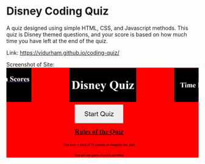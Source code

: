 # Disney Coding Quiz

A quiz designed using simple HTML, CSS, and Javascript methods. This quiz is Disney themed questions, and your score is based on how much time you have left at the end of the quiz.

Link: https://vidurham.github.io/coding-quiz/

Screenshot of Site: ![Screenshot of Quiz website](/assets/images/screenshot.JPG)
